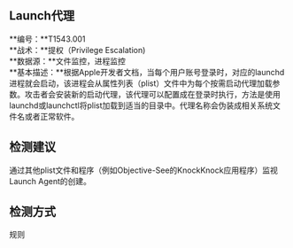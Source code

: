 ## Launch代理  
**编号：**T1543.001  
**战术：**提权（Privilege Escalation)  
**数据源：**文件监控，进程监控  
**基本描述：**根据Apple开发者文档，当每个用户账号登录时，对应的launchd进程就会启动，该进程会从属性列表（plist）文件中为每个按需启动代理加载参数。攻击者会安装新的启动代理，该代理可以配置成在登录时执行，方法是使用launchd或launchctl将plist加载到适当的目录中。代理名称会伪装成相关系统文件名或者正常软件。  
## 检测建议  
通过其他plist文件和程序（例如Objective-See的KnockKnock应用程序）监视Launch Agent的创建。  
## 检测方式  
规则